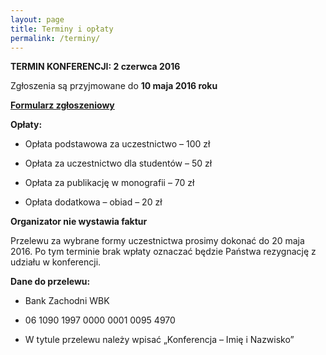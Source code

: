 ```yaml
---
layout: page
title: Terminy i opłaty
permalink: /terminy/
---
```


**TERMIN KONFERENCJI: 2 czerwca 2016**

Zgłoszenia są przyjmowane do **10 maja 2016 roku**

[**Formularz zgłoszeniowy**](http://goo.gl/forms/KXu0pWiOIq)


**Opłaty:**

* Opłata podstawowa za uczestnictwo – 100 zł

* Opłata za uczestnictwo dla studentów – 50 zł

* Opłata za publikację w monografii – 70 zł

* Opłata dodatkowa – obiad – 20 zł

**Organizator nie wystawia faktur**

Przelewu za wybrane formy uczestnictwa prosimy dokonać do 20 maja 2016.
Po tym terminie brak wpłaty oznaczać będzie Państwa rezygnację z udziału
w konferencji.

**Dane do przelewu:**

* Bank Zachodni WBK

* 06 1090 1997 0000 0001 0095 4970

* W tytule przelewu należy wpisać „Konferencja – Imię i Nazwisko”

